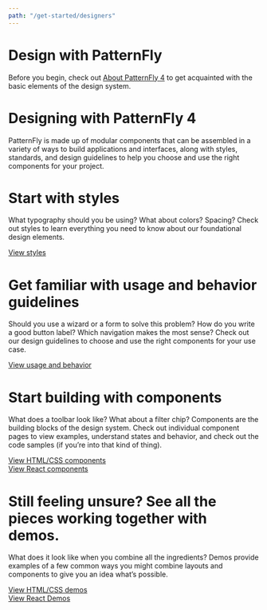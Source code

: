 ```yaml
---
path: "/get-started/designers"
---
```


<h1 class="pf-c-title pf-m-4xl">Design with PatternFly</h1>

<p>Before you begin, check out <a href="/get-started/about">About PatternFly 4</a> to get acquainted with the basic elements of the design system.</p>

<h1 class="pf-c-title pf-m-3xl pf-u-mt-xl">Designing with PatternFly 4</h1>

<p>PatternFly is made up of modular components that can be assembled in a variety of ways to build applications and interfaces, along with styles, standards, and design guidelines to help you choose and use the right components for your project.</p>

<h1 class="pf-c-title pf-m-xl pf-u-mt-xl">Start with styles</h1>

<p>What typography should you be using? What about colors? Spacing? Check out styles to learn everything you need to know about our foundational design elements.</p>

<div class="link"><a href="/design-guidelines/styles/icons">View styles</a><i class="blueArrow fas fa-arrow-right pf-u-mx-sm"></i></div>

<h1 class="pf-c-title pf-m-xl pf-u-mt-xl">Get familiar with usage and behavior guidelines</h1>

<p>Should you use a wizard or a form to solve this problem? How do you write a good button label? Which navigation makes the most sense? Check out our design guidelines to choose and use the right components for your use case.</p>

<div class="link"><a href="/design-guidelines/usage-and-behavior/about-modal">View usage and behavior</a><i class="blueArrow fas fa-arrow-right pf-u-mx-sm"></i></div>

<h1 class="pf-c-title pf-m-xl pf-u-mt-xl">Start building with components</h1>

<p>What does a toolbar look like? What about a filter chip? Components are the building blocks of the design system. Check out individual component pages to view examples, understand states and behavior, and check out the code samples (if you’re into that kind of thing).</p>

<div class="link"><a href="/documentation/core">View HTML/CSS components</a><i class="blueArrow fas fa-arrow-right pf-u-mx-sm"></i></div>

<div class="link"><a href="/documentation/react">View React components</a><i class="blueArrow fas fa-arrow-right pf-u-mx-sm"></i></div>


<h1 class="pf-c-title pf-m-xl pf-u-mt-xl">Still feeling unsure? See all the pieces working together with demos.</h1>


<p>What does it look like when you combine all the ingredients? Demos provide examples of a few common ways you might combine layouts and components to give you an idea what’s possible.</p>

<div class="link"><a href="/documentation/core">View HTML/CSS demos</a><i class="blueArrow fas fa-arrow-right pf-u-mx-sm"></i></div>

<div class="link"><a href="/documentation/react">View React Demos</a><i class="blueArrow fas fa-arrow-right pf-u-mx-sm"></i></div>

<!-- **WIP - still need to gather details on how this will work**

### Download and install the PatterFly 4 design kit
The PatternFly 4 Design Kit is a collection of assets that make it easy for you to create high-fidelity design mockups using PatternFly 4 components.

**Before you start**
You need [Sketch](URL) (v47 or higher) installed. The PatternFly 4 design kit works with Sketch libraries. To use libraries, you’ll need Sketch version 47 or above. Why Sketch? It’s the industry standard for design tooling and it makes our lives easier.

**Download the design kit files:**
1. Go to the design kit repo.
2. Complete the following step for files PatternFly 4.sketch and PatternFly Template.sketch
    * Click on the file name and then click **View Raw**. The files will be downloaded to your local machine. You can move the files to any directory that makes sense to you.

**Add PatternFly 4 to your Sketch library:**
1. Open Sketch.
2. Navigate to ```Sketch > Preferences``` and open the Libraries tab.
Click Add library.
3. Navigate to the directory you copied the design kit files to and select the file PatternFly ?.sketch. PatternFly styles are added to your library.

**Add PatternFly 4 as a template:**
1. From your PatternFly design kit directory, use Sketch to open the file PatternFly Template.sketch
2. In Sketch, select ```File > Save as template```.
3. **Start using the design kit!** That’s it - you’re all set to start using PatternFly 4 in your designs. -->

<!-- 
<div class="lastLine">Interested in contributing? Visit our <a href="URL">contributions page</a> to learn more.</div> -->
